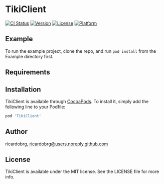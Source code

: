 # TikiClient

[![CI Status](https://img.shields.io/travis/ricardobrg/TikiClient.svg?style=flat)](https://travis-ci.org/ricardobrg/TikiClient)
[![Version](https://img.shields.io/cocoapods/v/TikiClient.svg?style=flat)](https://cocoapods.org/pods/TikiClient)
[![License](https://img.shields.io/cocoapods/l/TikiClient.svg?style=flat)](https://cocoapods.org/pods/TikiClient)
[![Platform](https://img.shields.io/cocoapods/p/TikiClient.svg?style=flat)](https://cocoapods.org/pods/TikiClient)

## Example

To run the example project, clone the repo, and run `pod install` from the Example directory first.

## Requirements

## Installation

TikiClient is available through [CocoaPods](https://cocoapods.org). To install
it, simply add the following line to your Podfile:

```ruby
pod 'TikiClient'
```

## Author

ricardobrg, ricardobrg@users.noreply.github.com

## License

TikiClient is available under the MIT license. See the LICENSE file for more info.
